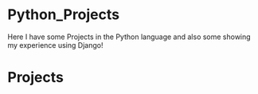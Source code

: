 # Python_Projects
 
 Here I have some Projects in the Python language and also some showing my experience using Django!
 
 # Projects
